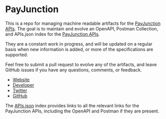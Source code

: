 # PayJunctionThis is a repo for managing machine readable artifacts for the [PayJunction APIs](http://payjunction.com/). The goal is to maintain and evolve an OpenAPI, Postman Collection, and APIs.json index for the [PayJunction APIs](http://payjunction.com/).They are a constant work in progress, and will be updated on a regular basis when new information is added, or more of the specifications are supported.Feel free to submit a pull request to evolve any of the artifacts, and leave GitHub issues if you have any questions, comments, or feedback.- [Website](http://payjunction.com/)- [Developer](http://payjunction.com/)- [Twitter](https://twitter.com/PayJunction)- [GitHub](https://github.com/PayJunction)The [APIs.json](https://github.com/api-evangelist/payjunction/blob/master/apis.json) index provides links to all the relevant links for the PayJunction APIs, including the OpenAPI and Postman if they are present.